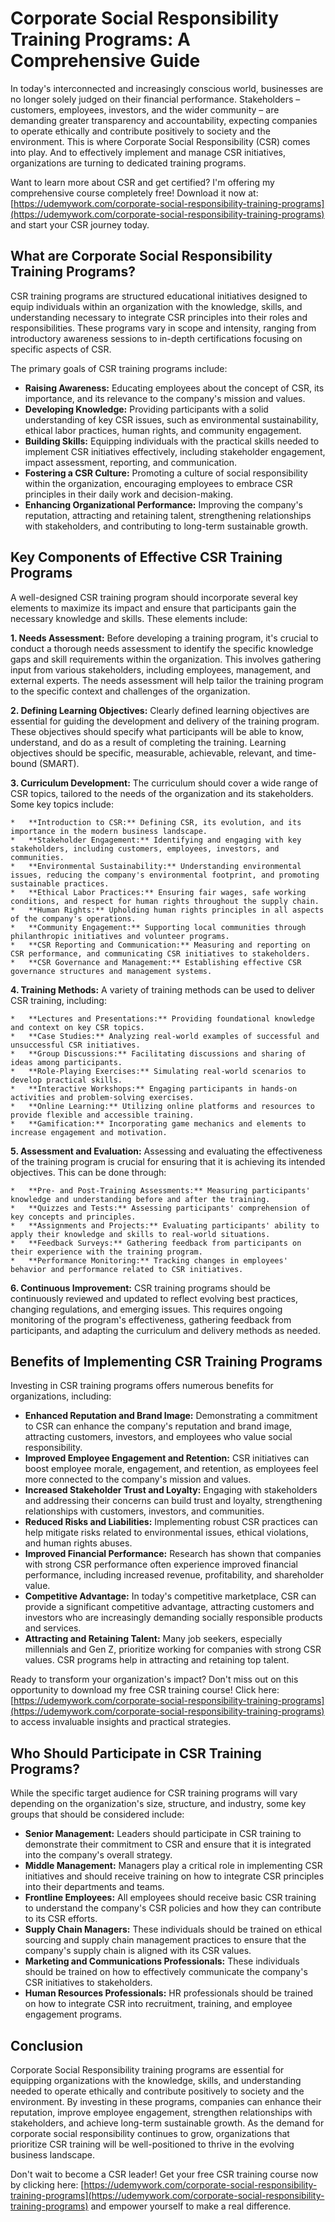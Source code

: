 # Corporate Social Responsibility Training Programs: A Comprehensive Guide

In today's interconnected and increasingly conscious world, businesses are no longer solely judged on their financial performance. Stakeholders – customers, employees, investors, and the wider community – are demanding greater transparency and accountability, expecting companies to operate ethically and contribute positively to society and the environment. This is where Corporate Social Responsibility (CSR) comes into play. And to effectively implement and manage CSR initiatives, organizations are turning to dedicated training programs.

Want to learn more about CSR and get certified? I'm offering my comprehensive course completely free! Download it now at: [https://udemywork.com/corporate-social-responsibility-training-programs](https://udemywork.com/corporate-social-responsibility-training-programs) and start your CSR journey today.

## What are Corporate Social Responsibility Training Programs?

CSR training programs are structured educational initiatives designed to equip individuals within an organization with the knowledge, skills, and understanding necessary to integrate CSR principles into their roles and responsibilities. These programs vary in scope and intensity, ranging from introductory awareness sessions to in-depth certifications focusing on specific aspects of CSR.

The primary goals of CSR training programs include:

*   **Raising Awareness:** Educating employees about the concept of CSR, its importance, and its relevance to the company's mission and values.
*   **Developing Knowledge:** Providing participants with a solid understanding of key CSR issues, such as environmental sustainability, ethical labor practices, human rights, and community engagement.
*   **Building Skills:** Equipping individuals with the practical skills needed to implement CSR initiatives effectively, including stakeholder engagement, impact assessment, reporting, and communication.
*   **Fostering a CSR Culture:** Promoting a culture of social responsibility within the organization, encouraging employees to embrace CSR principles in their daily work and decision-making.
*   **Enhancing Organizational Performance:** Improving the company's reputation, attracting and retaining talent, strengthening relationships with stakeholders, and contributing to long-term sustainable growth.

## Key Components of Effective CSR Training Programs

A well-designed CSR training program should incorporate several key elements to maximize its impact and ensure that participants gain the necessary knowledge and skills. These elements include:

**1. Needs Assessment:** Before developing a training program, it's crucial to conduct a thorough needs assessment to identify the specific knowledge gaps and skill requirements within the organization. This involves gathering input from various stakeholders, including employees, management, and external experts. The needs assessment will help tailor the training program to the specific context and challenges of the organization.

**2. Defining Learning Objectives:** Clearly defined learning objectives are essential for guiding the development and delivery of the training program. These objectives should specify what participants will be able to know, understand, and do as a result of completing the training. Learning objectives should be specific, measurable, achievable, relevant, and time-bound (SMART).

**3. Curriculum Development:** The curriculum should cover a wide range of CSR topics, tailored to the needs of the organization and its stakeholders. Some key topics include:

    *   **Introduction to CSR:** Defining CSR, its evolution, and its importance in the modern business landscape.
    *   **Stakeholder Engagement:** Identifying and engaging with key stakeholders, including customers, employees, investors, and communities.
    *   **Environmental Sustainability:** Understanding environmental issues, reducing the company's environmental footprint, and promoting sustainable practices.
    *   **Ethical Labor Practices:** Ensuring fair wages, safe working conditions, and respect for human rights throughout the supply chain.
    *   **Human Rights:** Upholding human rights principles in all aspects of the company's operations.
    *   **Community Engagement:** Supporting local communities through philanthropic initiatives and volunteer programs.
    *   **CSR Reporting and Communication:** Measuring and reporting on CSR performance, and communicating CSR initiatives to stakeholders.
    *   **CSR Governance and Management:** Establishing effective CSR governance structures and management systems.

**4. Training Methods:** A variety of training methods can be used to deliver CSR training, including:

    *   **Lectures and Presentations:** Providing foundational knowledge and context on key CSR topics.
    *   **Case Studies:** Analyzing real-world examples of successful and unsuccessful CSR initiatives.
    *   **Group Discussions:** Facilitating discussions and sharing of ideas among participants.
    *   **Role-Playing Exercises:** Simulating real-world scenarios to develop practical skills.
    *   **Interactive Workshops:** Engaging participants in hands-on activities and problem-solving exercises.
    *   **Online Learning:** Utilizing online platforms and resources to provide flexible and accessible training.
    *   **Gamification:** Incorporating game mechanics and elements to increase engagement and motivation.

**5. Assessment and Evaluation:** Assessing and evaluating the effectiveness of the training program is crucial for ensuring that it is achieving its intended objectives. This can be done through:

    *   **Pre- and Post-Training Assessments:** Measuring participants' knowledge and understanding before and after the training.
    *   **Quizzes and Tests:** Assessing participants' comprehension of key concepts and principles.
    *   **Assignments and Projects:** Evaluating participants' ability to apply their knowledge and skills to real-world situations.
    *   **Feedback Surveys:** Gathering feedback from participants on their experience with the training program.
    *   **Performance Monitoring:** Tracking changes in employees' behavior and performance related to CSR initiatives.

**6. Continuous Improvement:** CSR training programs should be continuously reviewed and updated to reflect evolving best practices, changing regulations, and emerging issues. This requires ongoing monitoring of the program's effectiveness, gathering feedback from participants, and adapting the curriculum and delivery methods as needed.

## Benefits of Implementing CSR Training Programs

Investing in CSR training programs offers numerous benefits for organizations, including:

*   **Enhanced Reputation and Brand Image:** Demonstrating a commitment to CSR can enhance the company's reputation and brand image, attracting customers, investors, and employees who value social responsibility.
*   **Improved Employee Engagement and Retention:** CSR initiatives can boost employee morale, engagement, and retention, as employees feel more connected to the company's mission and values.
*   **Increased Stakeholder Trust and Loyalty:** Engaging with stakeholders and addressing their concerns can build trust and loyalty, strengthening relationships with customers, investors, and communities.
*   **Reduced Risks and Liabilities:** Implementing robust CSR practices can help mitigate risks related to environmental issues, ethical violations, and human rights abuses.
*   **Improved Financial Performance:** Research has shown that companies with strong CSR performance often experience improved financial performance, including increased revenue, profitability, and shareholder value.
*   **Competitive Advantage:** In today's competitive marketplace, CSR can provide a significant competitive advantage, attracting customers and investors who are increasingly demanding socially responsible products and services.
*   **Attracting and Retaining Talent:** Many job seekers, especially millennials and Gen Z, prioritize working for companies with strong CSR values. CSR programs help in attracting and retaining top talent.

Ready to transform your organization's impact? Don't miss out on this opportunity to download my free CSR training course! Click here: [https://udemywork.com/corporate-social-responsibility-training-programs](https://udemywork.com/corporate-social-responsibility-training-programs) to access invaluable insights and practical strategies.

## Who Should Participate in CSR Training Programs?

While the specific target audience for CSR training programs will vary depending on the organization's size, structure, and industry, some key groups that should be considered include:

*   **Senior Management:** Leaders should participate in CSR training to demonstrate their commitment to CSR and ensure that it is integrated into the company's overall strategy.
*   **Middle Management:** Managers play a critical role in implementing CSR initiatives and should receive training on how to integrate CSR principles into their departments and teams.
*   **Frontline Employees:** All employees should receive basic CSR training to understand the company's CSR policies and how they can contribute to its CSR efforts.
*   **Supply Chain Managers:** These individuals should be trained on ethical sourcing and supply chain management practices to ensure that the company's supply chain is aligned with its CSR values.
*   **Marketing and Communications Professionals:** These individuals should be trained on how to effectively communicate the company's CSR initiatives to stakeholders.
*   **Human Resources Professionals:** HR professionals should be trained on how to integrate CSR into recruitment, training, and employee engagement programs.

## Conclusion

Corporate Social Responsibility training programs are essential for equipping organizations with the knowledge, skills, and understanding needed to operate ethically and contribute positively to society and the environment. By investing in these programs, companies can enhance their reputation, improve employee engagement, strengthen relationships with stakeholders, and achieve long-term sustainable growth. As the demand for corporate social responsibility continues to grow, organizations that prioritize CSR training will be well-positioned to thrive in the evolving business landscape.

Don't wait to become a CSR leader! Get your free CSR training course now by clicking here: [https://udemywork.com/corporate-social-responsibility-training-programs](https://udemywork.com/corporate-social-responsibility-training-programs) and empower yourself to make a real difference.
